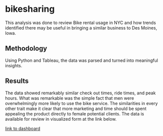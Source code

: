 # bikesharing
This analysis was done to review Bike rental usage in NYC and how trends identified there may be useful in bringing a similar business to Des Moines, Iowa.

## Methodology
Using Python and Tableau, the data was parsed and turned into meaningful insights.

## Results
The data showed remarkably similar check out times, ride times, and peak hours. What was remarkable was the simple fact that men were overwhelmingly more likely to use the bike service. The similarities in every other trait make it clear that more marketing and time should be spent appealing the product directly to female potential clients. The data is available for review in visualized form at the link below.

[link to dashboard](https://public.tableau.com/app/profile/s6794/viz/CitiBikeChallengeDeliverable3/Story1?publish=yes)
